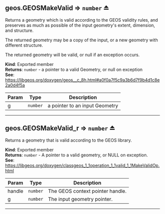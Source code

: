 <a name="exp_module_geos--geos.GEOSMakeValid"></a>

## geos.GEOSMakeValid ⇒ <code>number</code> ⏏
Returns a geometry which is valid according to the GEOS
validity rules, and preserves as much as possible of the input geometry's extent,
dimension, and structure.

The returned geometry may be a copy of the input, or a new geometry with different structure.

The returned geometry will be valid, or null if an exception occurs.

**Kind**: Exported member  
**Returns**: <code>number</code> - a pointer to a valid Geometry, or null on exception  
**See**: https://libgeos.org/doxygen/geos__c_8h.html#a0f0a7f5c9a3b6d7f9b4d1c8e2a0d4f5a  

| Param | Type | Description |
| --- | --- | --- |
| g | <code>number</code> | a pointer to an input Geometry |


---
<a name="exp_module_geos--geos.GEOSMakeValid_r"></a>

## geos.GEOSMakeValid\_r ⇒ <code>number</code> ⏏
Returns a geometry that is valid according to the GEOS library.

**Kind**: Exported member  
**Returns**: <code>number</code> - A pointer to a valid geometry, or NULL on exception.  
**See**: https://libgeos.org/doxygen/classgeos_1_1operation_1_1valid_1_1MakeValidOp.html  

| Param | Type | Description |
| --- | --- | --- |
| handle | <code>number</code> | The GEOS context pointer handle. |
| g | <code>number</code> | The input geometry pointer. |


---
